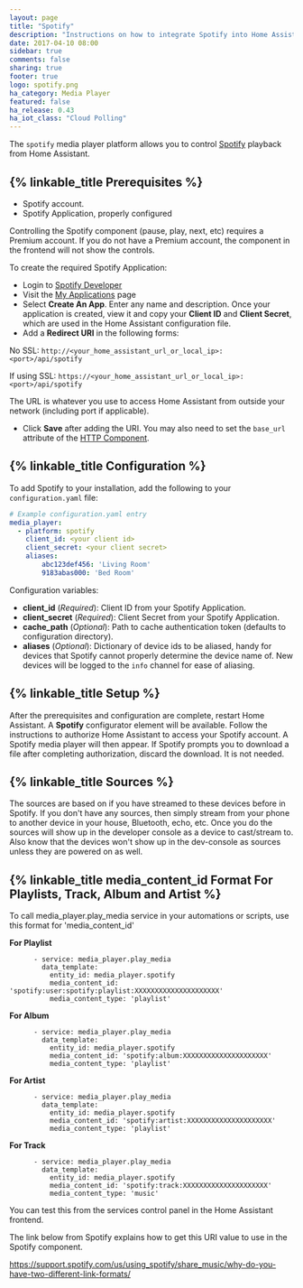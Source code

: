 ```yaml
---
layout: page
title: "Spotify"
description: "Instructions on how to integrate Spotify into Home Assistant."
date: 2017-04-10 08:00
sidebar: true
comments: false
sharing: true
footer: true
logo: spotify.png
ha_category: Media Player
featured: false
ha_release: 0.43
ha_iot_class: "Cloud Polling"
---
```


The `spotify` media player platform allows you to control [Spotify](https://www.spotify.com/) playback from Home Assistant.

## {% linkable_title Prerequisites %}

- Spotify account.
- Spotify Application, properly configured

<p class='note'>
Controlling the Spotify component (pause, play, next, etc) requires a Premium account. If you do not have a Premium account, the component in the frontend will not show the controls.
</p>

To create the required Spotify Application:

- Login to [Spotify Developer](https://developer.spotify.com)
- Visit the [My Applications](https://developer.spotify.com/my-applications/#!/applications) page
- Select **Create An App**. Enter any name and description. Once your application is created, view it and copy your **Client ID** and **Client Secret**, which are used in the Home Assistant configuration file. 
- Add a **Redirect URI** in the following forms:

 No SSL: `http://<your_home_assistant_url_or_local_ip>:<port>/api/spotify`

 If using SSL: `https://<your_home_assistant_url_or_local_ip>:<port>/api/spotify`

The URL is whatever you use to access Home Assistant from outside your network (including port if applicable).

- Click **Save** after adding the URI. You may also need to set the `base_url` attribute of the [HTTP Component](https://home-assistant.io/components/http/).


## {% linkable_title Configuration %}

To add Spotify to your installation, add the following to your `configuration.yaml` file:

```yaml
# Example configuration.yaml entry
media_player:
  - platform: spotify
    client_id: <your client id>
    client_secret: <your client secret>
    aliases:
        abc123def456: 'Living Room'
        9183abas000: 'Bed Room'
```

Configuration variables:

- **client_id** (*Required*): Client ID from your Spotify Application.
- **client_secret** (*Required*): Client Secret from your Spotify Application.
- **cache_path** (*Optional*): Path to cache authentication token (defaults to configuration directory).
- **aliases** (*Optional*): Dictionary of device ids to be aliased, handy for devices that Spotify cannot properly determine the device name of. New devices will be logged to the `info` channel for ease of aliasing.

## {% linkable_title Setup %}

After the prerequisites and configuration are complete, restart Home Assistant. A **Spotify** configurator element will be available. Follow the instructions to authorize Home Assistant to access your Spotify account. A Spotify media player will then appear. If Spotify prompts you to download a file after completing authorization, discard the download. It is not needed.

## {% linkable_title Sources %}
The sources are based on if you have streamed to these devices before in Spotify. If you don't have any sources, then simply stream from your phone to another device in your house, Bluetooth, echo, etc. Once you do the sources will show up in the developer console as a device to cast/stream to. Also know that the devices won't show up in the dev-console as sources unless they are powered on as well.

## {% linkable_title media_content_id Format For Playlists, Track, Album and Artist %}
To call media_player.play_media service in your automations or scripts, use this format for 'media_content_id'

**For Playlist**
```
      - service: media_player.play_media
        data_template:
          entity_id: media_player.spotify
          media_content_id: 'spotify:user:spotify:playlist:XXXXXXXXXXXXXXXXXXXXX'
          media_content_type: 'playlist'
```

**For Album**
```
      - service: media_player.play_media
        data_template:
          entity_id: media_player.spotify
          media_content_id: 'spotify:album:XXXXXXXXXXXXXXXXXXXXX'
          media_content_type: 'playlist'
```

**For Artist**
```
      - service: media_player.play_media
        data_template:
          entity_id: media_player.spotify
          media_content_id: 'spotify:artist:XXXXXXXXXXXXXXXXXXXXX'
          media_content_type: 'playlist'
```

**For Track**
```
      - service: media_player.play_media
        data_template:
          entity_id: media_player.spotify
          media_content_id: 'spotify:track:XXXXXXXXXXXXXXXXXXXXX'
          media_content_type: 'music'
```

You can test this from the services control panel in the Home Assistant frontend.

The link below from Spotify explains how to get this URI value to use in the Spotify component.

https://support.spotify.com/us/using_spotify/share_music/why-do-you-have-two-different-link-formats/
